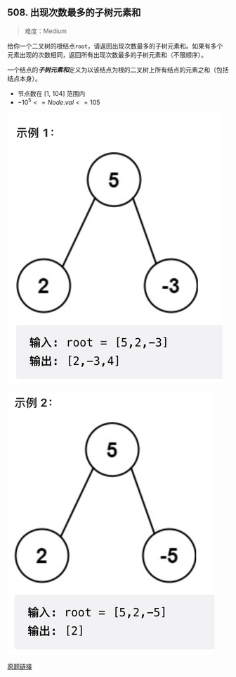 ## 508. 出现次数最多的子树元素和
> 难度：Medium

给你一个二叉树的根结点`root`，请返回出现次数最多的子树元素和。如果有多个元素出现的次数相同，返回所有出现次数最多的子树元素和（不限顺序）。

一个结点的***子树元素和***定义为以该结点为根的二叉树上所有结点的元素之和（包括结点本身）。

* 节点数在 [1, 104] 范围内
* $-10^5 <= Node.val <= 105$

![示例1](pic/ex1.png)

![示例2](pic/ex2.png)

[原题链接](https://leetcode.cn/problems/most-frequent-subtree-sum)